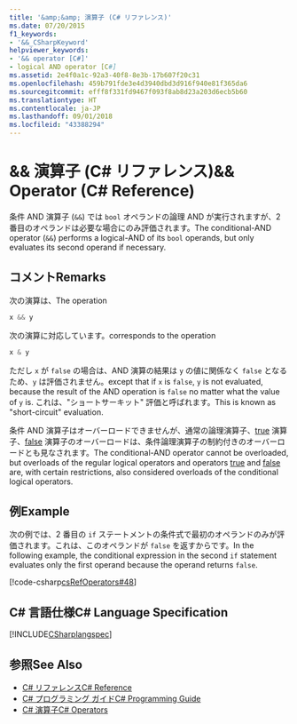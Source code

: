 ```yaml
---
title: '&amp;&amp; 演算子 (C# リファレンス)'
ms.date: 07/20/2015
f1_keywords:
- '&&_CSharpKeyword'
helpviewer_keywords:
- '&& operator [C#]'
- logical AND operator [C#]
ms.assetid: 2e4f0a1c-92a3-40f8-8e3b-17b607f20c31
ms.openlocfilehash: 459b791fde3e4d3940dbd3d916f940e81f365da6
ms.sourcegitcommit: efff8f331fd9467f093f8ab8d23a203d6ecb5b60
ms.translationtype: HT
ms.contentlocale: ja-JP
ms.lasthandoff: 09/01/2018
ms.locfileid: "43388294"
---
```

# <a name="ampamp-operator-c-reference"></a><span data-ttu-id="63c54-102">&amp;&amp; 演算子 (C# リファレンス)</span><span class="sxs-lookup"><span data-stu-id="63c54-102">&amp;&amp; Operator (C# Reference)</span></span>
<span data-ttu-id="63c54-103">条件 AND 演算子 (`&&`) では `bool` オペランドの論理 AND が実行されますが、2 番目のオペランドは必要な場合にのみ評価されます。</span><span class="sxs-lookup"><span data-stu-id="63c54-103">The conditional-AND operator (`&&`) performs a logical-AND of its `bool` operands, but only evaluates its second operand if necessary.</span></span>  
  
## <a name="remarks"></a><span data-ttu-id="63c54-104">コメント</span><span class="sxs-lookup"><span data-stu-id="63c54-104">Remarks</span></span>  
 <span data-ttu-id="63c54-105">次の演算は、</span><span class="sxs-lookup"><span data-stu-id="63c54-105">The operation</span></span>  
  
```csharp  
x && y  
```  
  
 <span data-ttu-id="63c54-106">次の演算に対応しています。</span><span class="sxs-lookup"><span data-stu-id="63c54-106">corresponds to the operation</span></span>  
  
```csharp  
x & y  
```  
  
 <span data-ttu-id="63c54-107">ただし `x` が `false` の場合は、AND 演算の結果は `y` の値に関係なく `false` となるため、`y` は評価されません。</span><span class="sxs-lookup"><span data-stu-id="63c54-107">except that if `x` is `false`, `y` is not evaluated, because the result of the AND operation is `false` no matter what the value of `y`  is.</span></span> <span data-ttu-id="63c54-108">これは、"ショートサーキット" 評価と呼ばれます。</span><span class="sxs-lookup"><span data-stu-id="63c54-108">This is known as "short-circuit" evaluation.</span></span>  
  
 <span data-ttu-id="63c54-109">条件 AND 演算子はオーバーロードできませんが、通常の論理演算子、[true](../../../csharp/language-reference/keywords/true.md) 演算子、[false](../../../csharp/language-reference/keywords/false.md) 演算子のオーバーロードは、条件論理演算子の制約付きのオーバーロードとも見なされます。</span><span class="sxs-lookup"><span data-stu-id="63c54-109">The conditional-AND operator cannot be overloaded, but overloads of the regular logical operators and operators [true](../../../csharp/language-reference/keywords/true.md) and [false](../../../csharp/language-reference/keywords/false.md) are, with certain restrictions, also considered overloads of the conditional logical operators.</span></span>  
  
## <a name="example"></a><span data-ttu-id="63c54-110">例</span><span class="sxs-lookup"><span data-stu-id="63c54-110">Example</span></span>  
 <span data-ttu-id="63c54-111">次の例では、2 番目の `if` ステートメントの条件式で最初のオペランドのみが評価されます。これは、このオペランドが `false` を返すからです。</span><span class="sxs-lookup"><span data-stu-id="63c54-111">In the following example, the conditional expression in the second `if` statement evaluates only the first operand because the operand returns `false`.</span></span>  
  
 [!code-csharp[csRefOperators#48](../../../csharp/language-reference/operators/codesnippet/CSharp/conditional-and-operator_1.cs)]  
  
## <a name="c-language-specification"></a><span data-ttu-id="63c54-112">C# 言語仕様</span><span class="sxs-lookup"><span data-stu-id="63c54-112">C# Language Specification</span></span>  
 [!INCLUDE[CSharplangspec](~/includes/csharplangspec-md.md)]  
  
## <a name="see-also"></a><span data-ttu-id="63c54-113">参照</span><span class="sxs-lookup"><span data-stu-id="63c54-113">See Also</span></span>

- [<span data-ttu-id="63c54-114">C# リファレンス</span><span class="sxs-lookup"><span data-stu-id="63c54-114">C# Reference</span></span>](../../../csharp/language-reference/index.md)  
- [<span data-ttu-id="63c54-115">C# プログラミング ガイド</span><span class="sxs-lookup"><span data-stu-id="63c54-115">C# Programming Guide</span></span>](../../../csharp/programming-guide/index.md)  
- [<span data-ttu-id="63c54-116">C# 演算子</span><span class="sxs-lookup"><span data-stu-id="63c54-116">C# Operators</span></span>](../../../csharp/language-reference/operators/index.md)
